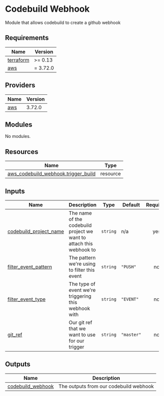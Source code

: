 # Codebuild Webhook

Module that allows codebuild to create a github webhook

<!-- BEGIN_TF_DOCS -->
## Requirements

| Name | Version |
|------|---------|
| <a name="requirement_terraform"></a> [terraform](#requirement\_terraform) | >= 0.13 |
| <a name="requirement_aws"></a> [aws](#requirement\_aws) | = 3.72.0 |

## Providers

| Name | Version |
|------|---------|
| <a name="provider_aws"></a> [aws](#provider\_aws) | 3.72.0 |

## Modules

No modules.

## Resources

| Name | Type |
|------|------|
| [aws_codebuild_webhook.trigger_build](https://registry.terraform.io/providers/hashicorp/aws/3.72.0/docs/resources/codebuild_webhook) | resource |

## Inputs

| Name | Description | Type | Default | Required |
|------|-------------|------|---------|:--------:|
| <a name="input_codebuild_project_name"></a> [codebuild\_project\_name](#input\_codebuild\_project\_name) | The name of the codebuild project we want to attach this webhook to | `string` | n/a | yes |
| <a name="input_filter_event_pattern"></a> [filter\_event\_pattern](#input\_filter\_event\_pattern) | The pattern we're using to filter this event | `string` | `"PUSH"` | no |
| <a name="input_filter_event_type"></a> [filter\_event\_type](#input\_filter\_event\_type) | The type of event we're triggering this webhook with | `string` | `"EVENT"` | no |
| <a name="input_git_ref"></a> [git\_ref](#input\_git\_ref) | Our git ref that we want to use for our trigger | `string` | `"master"` | no |

## Outputs

| Name | Description |
|------|-------------|
| <a name="output_codebuild_webhook"></a> [codebuild\_webhook](#output\_codebuild\_webhook) | The outputs from our codebuild webhook |
<!-- END_TF_DOCS -->
